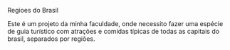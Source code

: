 Regioes do Brasil

Este é um projeto da minha faculdade, onde necessito fazer uma espécie de guia turístico com atrações e comidas típicas de todas as capitais do brasil, separados por regiões.
